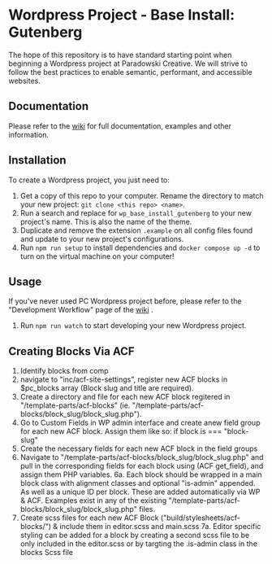 # Wordpress Project - Base Install: Gutenberg

The hope of this repository is to have standard starting point when beginning a Wordpress project at Paradowski Creative. We will strive to follow the best practices to enable semantic, performant, and accessible websites.

## Documentation

Please refer to the [wiki](./wiki.md) for full documentation, examples and other information.

## Installation
To create a Wordpress project, you just need to:

1. Get a copy of this repo to your computer. Rename the directory to match your new project: `git clone <this repo> <name>`.
2. Run a search and replace for `wp_base_install_gutenberg` to your new project's name. This is also the name of the theme.
3. Duplicate and remove the extension `.example` on all config files found and update to your new project's configurations.
4. Run `npm run setup` to install dependencies and `docker compose up -d` to turn on the virtual machine on your computer!

## Usage

If you've never used PC Wordpress project before, please refer to the "Development Workflow" page of the [wiki](./wiki.md) .

1. Run `npm run watch` to start developing your new Wordpress project.

## Creating Blocks Via ACF

1. Identify blocks from comp
2. navigate to "inc/acf-site-settings", register new ACF blocks in \$pc_blocks array (Block slug and title are required).
3. Create a directory and file for each new ACF block regitered in "/template-parts/acf-blocks" (ie. "/template-parts/acf-blocks/block_slug/block_slug.php").
4. Go to Custom Fields in WP admin interface and create anew field group for each new ACF block. Assign them like so: if block is === "block-slug"
5. Create the necessary fields for each new ACF block in the field groups
6. Navigate to "/template-parts/acf-blocks/block_slug/block_slug.php" and pull in the corresponding fields for each block using (ACF get_field), and assign them PHP variables.
   6a. Each block should be wrapped in a main block class with alignment classes and optional "is-admin" appended. As well as a unique ID per block. These are added automatically via WP & ACF. Examples exist in any of the existing "/template-parts/acf-blocks/block_slug/block_slug.php" files.
7. Create scss files for each new ACF Block ("build/stylesheets/acf-blocks/") & include them in editor.scss and main.scss
   7a. Editor specific styling can be added for a block by creating a second scss file to be only included in the editor.scss or by targting the .is-admin class in the blocks Scss file
